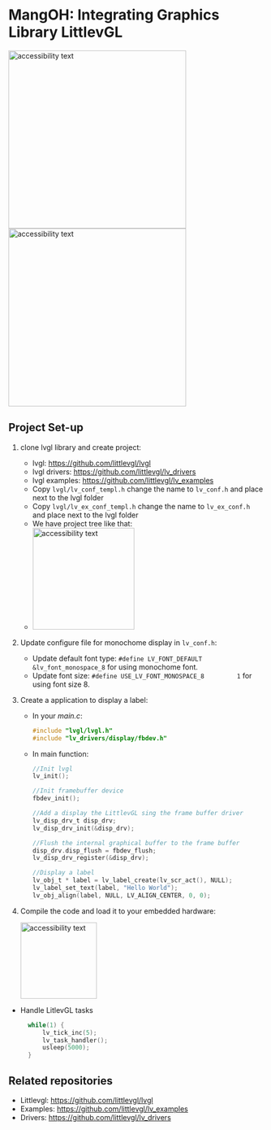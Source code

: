 # MangOH: Integrating Graphics Library LittlevGL
<img src="https://user-images.githubusercontent.com/17214533/51513230-630a4800-1e3c-11e9-9d45-39a2c76c2663.jpg" width="350" alt="accessibility text">               <img src="https://user-images.githubusercontent.com/17214533/51510335-40256700-1e2f-11e9-8903-af65c5368326.jpg" width="350" alt="accessibility text">

## Project Set-up
1. clone lvgl library and create project:
    * lvgl: https://github.com/littlevgl/lvgl
    * lvgl drivers: https://github.com/littlevgl/lv_drivers
    * lvgl examples: https://github.com/littlevgl/lv_examples
    * Copy `lvgl/lv_conf_templ.h` change the name to `lv_conf.h` and place next to the lvgl folder
    * Copy `lvgl/lv_ex_conf_templ.h` change the name to `lv_ex_conf.h` and place next to the lvgl folder
    * We have project tree like that:
    * <img src="https://user-images.githubusercontent.com/17214533/51661409-612eb900-1fe3-11e9-9b20-0aaa71168f5f.png" width="200" alt="accessibility text"> 

2. Update configure file for monochome display in `lv_conf.h`:
   * Update default font type: `#define LV_FONT_DEFAULT        &lv_font_monospace_8` for using monochome font.
   * Update font size: `#define USE_LV_FONT_MONOSPACE_8         1` for using font size 8.
3. Create a application to display a label:
   * In your *main.c*: 
      ```c
      #include "lvgl/lvgl.h"
      #include "lv_drivers/display/fbdev.h"

   * In main function:
     
     ```c
     //Init lvgl 
     lv_init();
     
     //Init framebuffer device
     fbdev_init();
     
     //Add a display the LittlevGL sing the frame buffer driver
     lv_disp_drv_t disp_drv;
     lv_disp_drv_init(&disp_drv);
     
     //Flush the internal graphical buffer to the frame buffer
     disp_drv.disp_flush = fbdev_flush;
     lv_disp_drv_register(&disp_drv);
     
     //Display a label
     lv_obj_t * label = lv_label_create(lv_scr_act(), NULL);
     lv_label_set_text(label, "Hello World");
     lv_obj_align(label, NULL, LV_ALIGN_CENTER, 0, 0);
   
4. Compile the code and load it to your embedded hardware:

      <img src="https://user-images.githubusercontent.com/17214533/51663543-a6ee8000-1fe9-11e9-8416-18bc5bb6fce1.png" width="150" alt="accessibility text"> 
    
  * Handle LitlevGL tasks
    ```c
      while(1) {
          lv_tick_inc(5);
          lv_task_handler();
          usleep(5000);
      }


## Related repositories
* Littlevgl: https://github.com/littlevgl/lvgl
* Examples: https://github.com/littlevgl/lv_examples
* Drivers: https://github.com/littlevgl/lv_drivers
